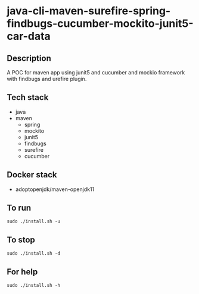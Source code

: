 # java-cli-maven-surefire-spring-findbugs-cucumber-mockito-junit5-car-data

## Description
A POC for maven app using junit5
and cucumber and mockio framework
 with findbugs
and urefire plugin.

## Tech stack
- java
- maven
	- spring
	- mockito
  - junit5
  - findbugs
  - surefire
  - cucumber

## Docker stack
- adoptopenjdk/maven-openjdk11

## To run
`sudo ./install.sh -u`

## To stop
`sudo ./install.sh -d`

## For help
`sudo ./install.sh -h`
